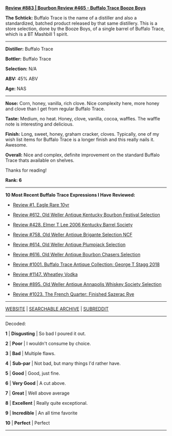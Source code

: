 
[**Review #883 | Bourbon Review #465 - Buffalo Trace Booze Boys**]( https://t8ke.review/review-883-buffalo-trace-kentucky-straight-bourbon-whiskey-booze-boys-selection/)

**The Schtick:** Buffalo Trace is the name of a distiller and also a standardized, batched product released by that same distillery. This is a store selection, done by the Booze Boys, of a single barrel of Buffalo Trace, which is a BT Mashbill 1 spirit. 

-----

**Distiller:** Buffalo Trace

**Bottler:** Buffalo Trace

**Selection:** N/A

**ABV:**  45% ABV

**Age:** NAS 

-----

**Nose:**   Corn, honey, vanilla, rich clove. Nice complexity here, more honey and clove than I get from regular Buffalo Trace. 

**Taste:** Medium, no heat. Honey, clove, vanilla, cocoa, waffles. The waffle note is interesting and delicious. 

**Finish:** Long, sweet, honey, graham cracker, cloves. Typically, one of my wish list items for Buffalo Trace is a longer finish and this really nails it. Awesome.

**Overall:** Nice and complex, definite improvement on the standard Buffalo Trace thats available on shelves. 

Thanks for reading!

**Rank: 6**

----- 

**10 Most Recent Buffalo Trace Expressions I Have Reviewed:** 

- [Review #1. Eagle Rare 10yr]( https://t8ke.review) 

- [Review #612. Old Weller Antique Kentucky Bourbon Festival Selection]( https://t8ke.review/review-612-old-weller-antique-kentucky-bourbon-festival/) 

- [Review #428. Elmer T Lee 2006 Kentucky Barrel Society]( https://t8ke.review/review-428-elmer-t-lee-2006/) 

- [Review #758. Old Weller Antique Brigante Selection NCF]( https://t8ke.review/review-758-old-weller-antique-ncf-brigante-selection/) 

- [Review #614. Old Weller Antique Plumpjack Selection]( https://t8ke.review/review-614-old-weller-antique-plumpjack-ncf/) 

- [Review #616. Old Weller Antique Bourbon Chasers Selection]( https://t8ke.review/review-616-old-weller-antique-bourbon-chasers/) 

- [Review #1001. Buffalo Trace Antique Collection: George T Stagg 2018]( https://t8ke.review/review-1001-buffalo-trace-antique-collection-2018-george-t-stagg-2018/) 

- [Review #1147. Wheatley Vodka]( https://t8ke.review/review-1147-wheatley-vodka/) 

- [Review #895. Old Weller Antique Annapolis Whiskey Society Selection]( https://t8ke.review/review-895-old-weller-antique-ncf-annapolis-whisky-society-selection/) 

- [Review #1023. The French Quarter: Finished Sazerac Rye]( https://t8ke.review/review-1023-the-french-quarter-finished-sazerac-rye/) 

-----

[WEBSITE](https://t8ke.review) | [SEARCHABLE ARCHIVE](https://t8ke.review/review-archive/) | [SUBREDDIT](https://reddit.com/r/t8kereviews)

-----

Decoded:

**1** | **Disgusting** | So bad I poured it out.

**2** | **Poor** | I wouldn't consume by choice.

**3** | **Bad** | Multiple flaws.

**4** | **Sub-par** | Not bad, but many things I'd rather have.

**5** | **Good** | Good, just fine.

**6** | **Very Good** | A cut above.

**7** | **Great** | Well above average

**8** | **Excellent** | Really quite exceptional.

**9** | **Incredible** | An all time favorite

**10** | **Perfect** | Perfect

----

